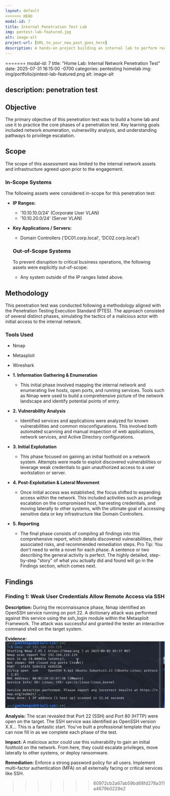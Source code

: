 ```yaml
---
layout: default
<<<<<<< HEAD
modal-id: 7 
title: Internal Penetration Test Lab
img: pentest-lab-featured.jpg
alt: image-alt
project-url: [URL_to_your_new_post_goes_here]
description: A hands-on project building an internal lab to perform reconnaissance and exploitation using Kali Linux and Metasploit.
---
```

=======
modal-id: 7
title: "Home Lab: Internal Network Penetration Test"
date: 2025-07-31 16:15:00 -0700
categories: pentesting homelab
img: img/portfolio/pintest-lab-featured.png
alt: image-alt

description: penetration test
---
## Objective

The primary objective of this penetration test was to build a home lab and use it to practice the core phases of a penetration test. Key learning goals included network enumeration, vulneravility analysis, and understanding pathways to priviilege escalation.

## Scope

The scope of this assessment was limited to the internal network assets and infrastructure agreed upon prior to the engagement.

### In-Scope Systems

The following assets were considered in-scope for this penetration test:

* **IP Ranges:**
  * '10.10.10.0/24' (Corporate User VLAN)
  * '10.10.20.0/24' (Server VLAN)
* **Key Applications / Servers:**
  * Domain Controllers
  ('DC01.corp.local', 'DC02.corp.local')

  ### Out-of-Scope Systems

  To prevent disruption to critical business operations, the following assets were explicitly out-of-scope:

  * Any system outside of the IP ranges listed above.

## Methodology

  This penetration test was conducted following a methodology aligned with the Penetration Testing Execution Standard (PTES). The approach consisted of several distinct phases, simulating the tactics of a malicious actor with initial access to the internal network.

  ### **Tools Used**
* Nmap
* Metasploit
* Wireshark

 * **1. Information Gathering & Enumeration**
   * This initial phase involved mapping the internal network and enumerating live hosts, open ports, and running services. Tools such as Nmap were used to build a comprehensive picture of the network landscape and identify potential points of entry.

 * **2. Vulnerability Analysis**
   * Identified services and applications were analyzed for known vulnerabilities and common misconfigurations. This involved both automated scanning and manual inspection of web applications, network services, and Active Directory configurations.

* **3. Initial Exploitation**
   * This phase focused on gaining an initial foothold on a network system. Attempts were made to exploit discovered vulnerabilities or leverage weak credentials to gain unauthorized access to a user workstation or server.

 * **4. Post-Exploitation & Lateral Movement**
   * Once initial access was established, the focus shifted to expanding access within the network. This included activities such as privilege escalation on the compromised host, harvesting credentials, and moving laterally to other systems, with the ultimate goal of accessing sensitive data or key infrastructure like Domain Controllers.

 * **5. Reporting**
   * The final phase consists of compiling all findings into this comprehensive report, which details discovered vulnerabilities, their associated risks, and recommended remediation steps.
Pro Tip: You don't need to write a novel for each phase. A sentence or two describing the general activity is perfect. The highly detailed, step-by-step "story" of what you actually did and found will go in the Findings section, which comes next.

## Findings
### Finding 1: Weak User Credentials Allow Remote Access via SSH

**Description:** During the reconnaissance phase, Nmap identified an OpenSSH service running on port 22. A dictionary attack was performed against this service using the ssh_login module within the Metasploit Framework. The attack was successful and granted the tester an interactive command shell on the target system.

**Evidence:**
![successful Nmap scan](/img/portfolio/4th-lab-SH-new-kali-nmap.png)

**Analysis:**
The scan revealed that Port 22 (SSH) and Port 80 (HTTP) were open on the target. The SSH service was identified as OpenSSH version X.X...
This is a fantastic start. You've built a professional template that you can now fill in as we complete each phase of the test.

 **Impact:**
   A malicious actor could use this vulnerability to gain an initial foothold on the network. From here, they could escalate privileges, move laterally to other systems, or deploy ransomware.

 **Remediation:**
   Enforce a strong password policy for all users. Implement multi-factor authentication (MFA) on all externally facing or critical services like SSH.
>>>>>>> 60972cb2a67ab59bd68fd278a311a4679b0229e2
